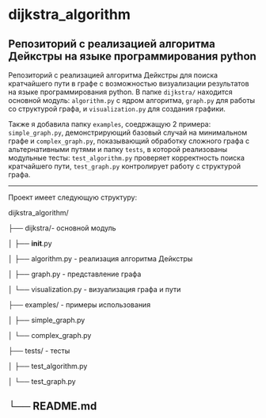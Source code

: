 # dijkstra_algorithm
Репозиторий с реализацией алгоритма Дейкстры на языке программирования python
----

Репозиторий с реализацией алгоритма Дейкстры для поиска кратчайшего пути в графе с возможностью визуализации результатов на языке программирования python. В папке ```dijkstra/``` находится основной модуль: ```algorithm.py``` с ядром алгоритма, ```graph.py``` для работы со структурой графа, и ```visualization.py``` для создания графики. 

Также я добавила папку ```examples```, соедржащую 2 примера: ```simple_graph.py```, демонстрирующий базовый случай на минимальном графе и ```complex_graph.py```, показывающий обработку сложного графа с альтернативными путями и папку ```tests```, в которой реализованы модульные тесты: ```test_algorithm.py``` проверяет корректность поиска кратчайшего пути, ```test_graph.py``` контролирует работу с структурой графа. 

---
Проект имеет следующую структуру:


dijkstra_algorithm/

├── dijkstra/- основной модуль

│   ├── __init__.py

│   ├── algorithm.py - реализация алгоритма Дейкстры

│   ├── graph.py - представление графа

│   └── visualization.py - визуализация графа и пути

├── examples/ - примеры использования

│   ├── simple_graph.py

│   └── complex_graph.py

├── tests/ - тесты

│   ├── test_algorithm.py

│   └── test_graph.py

└── README.md
---
